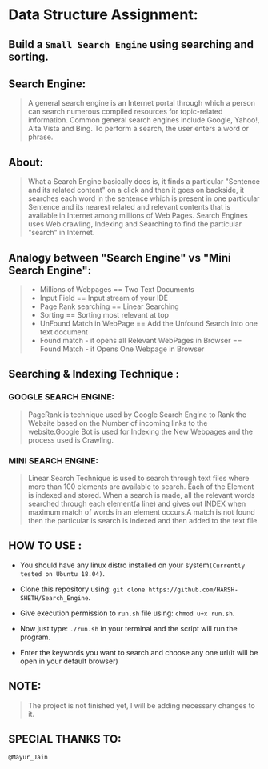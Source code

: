 # Data Structure Assignment:
## Build a `Small Search Engine` using searching and sorting.
## Search Engine: 

> A general search engine is an Internet portal through which a person can search numerous compiled resources for topic-related information. Common general search engines include Google, Yahoo!, Alta Vista and Bing. To perform a search, the user enters a word or phrase. 

## About:

> What a Search Engine basically does is, it finds a particular "Sentence and its related content" on a click and then it goes on backside, it searches  each word in the sentence which is present in one particular Sentence and its nearest related and relevant contents that is available in Internet among millions of Web Pages. Search Engines uses Web crawling, Indexing and Searching to find the particular "search" in Internet.

## Analogy between "Search Engine" vs "Mini Search Engine":

> * Millions of Webpages  ==   Two Text Documents
> * Input Field  ==  Input stream of your IDE
> * Page Rank searching  == Linear Searching
> * Sorting  == Sorting most relevant at top
> * UnFound Match in WebPage  ==  Add the Unfound Search into one text document
> * Found match - it opens all Relevant WebPages in Browser ==  Found Match - it Opens One Webpage in Browser


## Searching & Indexing Technique :

### GOOGLE SEARCH ENGINE:
>PageRank is technique used by Google Search Engine to Rank the Website based on the Number of incoming links to the website.Google Bot is used for Indexing the New Webpages and the process used is Crawling. 

### MINI SEARCH ENGINE:
>Linear Search Technique is used to search through text files where more than 100 elements are available to search. Each of the Element is indexed and stored. When a search is made, all the relevant words searched through each element(a line) and gives out INDEX when maximum match of words in an element occurs.A match is not found then the particular is search is indexed and then added to the text file.

## HOW TO USE :

+ You should have any linux distro installed on your system`(Currently tested on Ubuntu 18.04)`.

+ Clone this repository using: `git clone https://github.com/HARSH-SHETH/Search_Engine`.

+ Give execution permission to `run.sh` file using: `chmod u+x run.sh`.

+ Now just type: `./run.sh` in your terminal and the script will run the program.

+ Enter the keywords you want to search and choose any one url(it will be open in your default browser)

## NOTE: 
  > The project is not finished yet, I will be adding necessary changes to it.

## SPECIAL THANKS TO: 

  `@Mayur_Jain`
